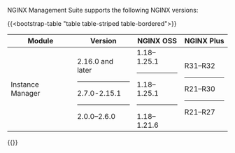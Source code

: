 NGINX Management Suite supports the following NGINX versions:

{{<bootstrap-table "table table-striped table-bordered">}}

| Module           | Version                                         | NGINX OSS                                 | NGINX Plus                    |
|------------------|-------------------------------------------------|-------------------------------------------|-------------------------------|
| Instance Manager | 2.16.0 and later<hr>2.7.0-2.15.1<hr>2.0.0–2.6.0 | 1.18–1.25.1<hr>1.18–1.25.1<hr>1.18–1.21.6 | R31–R32<hr>R21–R30<hr>R21–R27 |

{{</bootstrap-table>}}

<!-- Do not remove. Keep this code at the bottom of the include -->
<!-- DOCS-1075 -->
